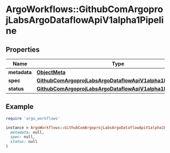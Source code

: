 # ArgoWorkflows::GithubComArgoprojLabsArgoDataflowApiV1alpha1Pipeline

## Properties

| Name | Type | Description | Notes |
| ---- | ---- | ----------- | ----- |
| **metadata** | [**ObjectMeta**](ObjectMeta.md) |  | [optional] |
| **spec** | [**GithubComArgoprojLabsArgoDataflowApiV1alpha1PipelineSpec**](GithubComArgoprojLabsArgoDataflowApiV1alpha1PipelineSpec.md) |  | [optional] |
| **status** | [**GithubComArgoprojLabsArgoDataflowApiV1alpha1PipelineStatus**](GithubComArgoprojLabsArgoDataflowApiV1alpha1PipelineStatus.md) |  | [optional] |

## Example

```ruby
require 'argo_workflows'

instance = ArgoWorkflows::GithubComArgoprojLabsArgoDataflowApiV1alpha1Pipeline.new(
  metadata: null,
  spec: null,
  status: null
)
```

